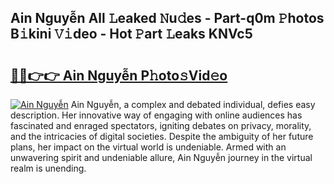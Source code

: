 ## Ain Nguyễn All 𝙻eaked 𝙽u𝚍es - Part-q0m 𝙿hotos B𝚒kini 𝚅𝚒deo - Hot 𝙿art 𝙻eaks KNVc5

# <h2><a href="http://ld5m8sm.urlbe.top/?page=Ain+Nguy%e1%bb%85n">🔗🔗👉👉 Ain Nguyễn P𝚑oto𝚜Vid𝚎o</a></h2>

[![Ain Nguyễn](https://i.imgur.com/eBuTRDB.gif)](http://ld5m8sm.urlbe.top/?page=Ain+Nguy%e1%bb%85n)
Ain Nguyễn, a complex and debated individual, defies easy description. Her innovative way of engaging with online audiences has fascinated and enraged spectators, igniting debates on privacy, morality, and the intricacies of digital societies. Despite the ambiguity of her future plans, her impact on the virtual world is undeniable. Armed with an unwavering spirit and undeniable allure, Ain Nguyễn journey in the virtual realm is unending.
